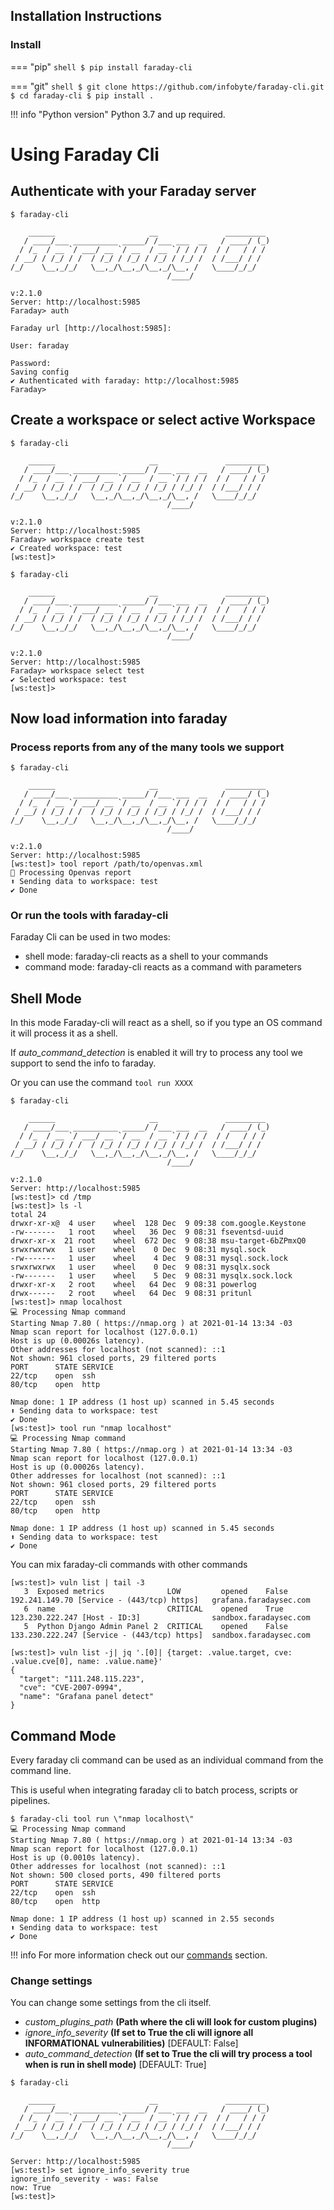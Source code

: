 ## Installation Instructions


### Install
=== "pip"
    ```shell
    $ pip install faraday-cli
    ```

=== "git"
    ```shell
    $ git clone https://github.com/infobyte/faraday-cli.git
    $ cd faraday-cli
    $ pip install .
    ```

!!! info "Python version"
    Python 3.7 and up required.

# Using Faraday Cli

## Authenticate with your Faraday server

```
$ faraday-cli

    ______                     __               _________
   / ____/___ __________ _____/ /___ ___  __   / ____/ (_)
  / /_  / __ `/ ___/ __ `/ __  / __ `/ / / /  / /   / / /
 / __/ / /_/ / /  / /_/ / /_/ / /_/ / /_/ /  / /___/ / /
/_/    \__,_/_/   \__,_/\__,_/\__,_/\__, /   \____/_/_/
                                   /____/

v:2.1.0
Server: http://localhost:5985
Faraday> auth

Faraday url [http://localhost:5985]:

User: faraday

Password:
Saving config
✔ Authenticated with faraday: http://localhost:5985
Faraday>
```

## Create a workspace or select active Workspace

```
$ faraday-cli

    ______                     __               _________
   / ____/___ __________ _____/ /___ ___  __   / ____/ (_)
  / /_  / __ `/ ___/ __ `/ __  / __ `/ / / /  / /   / / /
 / __/ / /_/ / /  / /_/ / /_/ / /_/ / /_/ /  / /___/ / /
/_/    \__,_/_/   \__,_/\__,_/\__,_/\__, /   \____/_/_/
                                   /____/

v:2.1.0
Server: http://localhost:5985
Faraday> workspace create test
✔ Created workspace: test
[ws:test]>
```

```
$ faraday-cli

    ______                     __               _________
   / ____/___ __________ _____/ /___ ___  __   / ____/ (_)
  / /_  / __ `/ ___/ __ `/ __  / __ `/ / / /  / /   / / /
 / __/ / /_/ / /  / /_/ / /_/ / /_/ / /_/ /  / /___/ / /
/_/    \__,_/_/   \__,_/\__,_/\__,_/\__, /   \____/_/_/
                                   /____/

v:2.1.0
Server: http://localhost:5985
Faraday> workspace select test
✔ Selected workspace: test
[ws:test]>
```

## Now load information into faraday

### Process reports from any of the many tools we support

```
$ faraday-cli

    ______                     __               _________
   / ____/___ __________ _____/ /___ ___  __   / ____/ (_)
  / /_  / __ `/ ___/ __ `/ __  / __ `/ / / /  / /   / / /
 / __/ / /_/ / /  / /_/ / /_/ / /_/ / /_/ /  / /___/ / /
/_/    \__,_/_/   \__,_/\__,_/\__,_/\__, /   \____/_/_/
                                   /____/

v:2.1.0
Server: http://localhost:5985
[ws:test]> tool report /path/to/openvas.xml
📄 Processing Openvas report
⬆ Sending data to workspace: test
✔ Done
```


### Or run the tools with faraday-cli

Faraday Cli can be used in two modes:

* shell mode: faraday-cli reacts as a shell to your commands
* command mode: faraday-cli reacts as a command with parameters

## Shell Mode

In this mode Faraday-cli will react as a shell, so if you type an OS command it will process it as a shell.

If _auto_command_detection_ is enabled it will try to process any tool we support to send the info to faraday.

Or you can use the command ```tool run XXXX```

```
$ faraday-cli

    ______                     __               _________
   / ____/___ __________ _____/ /___ ___  __   / ____/ (_)
  / /_  / __ `/ ___/ __ `/ __  / __ `/ / / /  / /   / / /
 / __/ / /_/ / /  / /_/ / /_/ / /_/ / /_/ /  / /___/ / /
/_/    \__,_/_/   \__,_/\__,_/\__,_/\__, /   \____/_/_/
                                   /____/

v:2.1.0
Server: http://localhost:5985
[ws:test]> cd /tmp
[ws:test]> ls -l
total 24
drwxr-xr-x@  4 user    wheel  128 Dec  9 09:38 com.google.Keystone
-rw-------   1 root    wheel   36 Dec  9 08:31 fseventsd-uuid
drwxr-xr-x  21 root    wheel  672 Dec  9 08:38 msu-target-6bZPmxQ0
srwxrwxrwx   1 user    wheel    0 Dec  9 08:31 mysql.sock
-rw-------   1 user    wheel    4 Dec  9 08:31 mysql.sock.lock
srwxrwxrwx   1 user    wheel    0 Dec  9 08:31 mysqlx.sock
-rw-------   1 user    wheel    5 Dec  9 08:31 mysqlx.sock.lock
drwxr-xr-x   2 root    wheel   64 Dec  9 08:31 powerlog
drwx------   2 root    wheel   64 Dec  9 08:31 pritunl
[ws:test]> nmap localhost
💻 Processing Nmap command
Starting Nmap 7.80 ( https://nmap.org ) at 2021-01-14 13:34 -03
Nmap scan report for localhost (127.0.0.1)
Host is up (0.00026s latency).
Other addresses for localhost (not scanned): ::1
Not shown: 961 closed ports, 29 filtered ports
PORT      STATE SERVICE
22/tcp    open  ssh
80/tcp    open  http

Nmap done: 1 IP address (1 host up) scanned in 5.45 seconds
⬆ Sending data to workspace: test
✔ Done
[ws:test]> tool run "nmap localhost"
💻 Processing Nmap command
Starting Nmap 7.80 ( https://nmap.org ) at 2021-01-14 13:34 -03
Nmap scan report for localhost (127.0.0.1)
Host is up (0.00026s latency).
Other addresses for localhost (not scanned): ::1
Not shown: 961 closed ports, 29 filtered ports
PORT      STATE SERVICE
22/tcp    open  ssh
80/tcp    open  http

Nmap done: 1 IP address (1 host up) scanned in 5.45 seconds
⬆ Sending data to workspace: test
✔ Done
```

You can mix faraday-cli commands with other commands

```
[ws:test]> vuln list | tail -3
   3  Exposed metrics              LOW         opened    False        192.241.149.70 [Service - (443/tcp) https]   grafana.faradaysec.com
   6  name                         CRITICAL    opened    True         123.230.222.247 [Host - ID:3]                sandbox.faradaysec.com
   5  Python Django Admin Panel 2  CRITICAL    opened    False        133.230.222.247 [Service - (443/tcp) https]  sandbox.faradaysec.com
```

```
[ws:test]> vuln list -j| jq '.[0]| {target: .value.target, cve: .value.cve[0], name: .value.name}'
{
  "target": "111.248.115.223",
  "cve": "CVE-2007-0994",
  "name": "Grafana panel detect"
}
```
## Command Mode
Every faraday cli command can be used as an individual command from the command line.

This is useful when integrating faraday cli to batch process, scripts or pipelines.

```
$ faraday-cli tool run \"nmap localhost\"
💻 Processing Nmap command
Starting Nmap 7.80 ( https://nmap.org ) at 2021-01-14 13:34 -03
Nmap scan report for localhost (127.0.0.1)
Host is up (0.0010s latency).
Other addresses for localhost (not scanned): ::1
Not shown: 500 closed ports, 490 filtered ports
PORT      STATE SERVICE
22/tcp    open  ssh
80/tcp    open  http

Nmap done: 1 IP address (1 host up) scanned in 2.55 seconds
⬆ Sending data to workspace: test
✔ Done
```

!!! info
    For more information check out our [commands](../commands/) section.

### Change settings

You can change some settings from the cli itself.

* _custom_plugins_path_ **(Path where the cli will look for custom plugins)**
* _ignore_info_severity_ **(If set to True the cli will ignore all INFORMATIONAL vulnerabilities)** [DEFAULT: False]
* _auto_command_detection_ **(If set to True the cli will try process a tool when is run in shell mode)** [DEFAULT: True]

```
$ faraday-cli

    ______                     __               _________
   / ____/___ __________ _____/ /___ ___  __   / ____/ (_)
  / /_  / __ `/ ___/ __ `/ __  / __ `/ / / /  / /   / / /
 / __/ / /_/ / /  / /_/ / /_/ / /_/ / /_/ /  / /___/ / /
/_/    \__,_/_/   \__,_/\__,_/\__,_/\__, /   \____/_/_/
                                   /____/

Server: http://localhost:5985
[ws:test]> set ignore_info_severity true
ignore_info_severity - was: False
now: True
[ws:test]>
```
